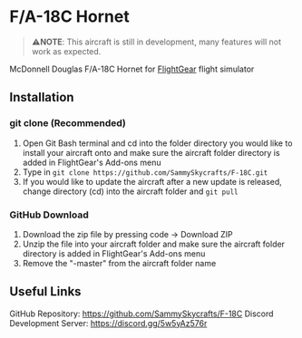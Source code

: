 # F/A-18C Hornet

>⚠️**NOTE**: This aircraft is still in development, many features will not work as expected.

McDonnell Douglas F/A-18C Hornet for [FlightGear](https://www.flightgear.org/) flight simulator

## Installation

### git clone (Recommended)

1. Open Git Bash terminal and cd into the folder directory you would like to install your aircraft onto and make sure the aircraft folder directory is added in FlightGear's Add-ons menu
2. Type in `git clone https://github.com/SammySkycrafts/F-18C.git`
3. If you would like to update the aircraft after a new update is released, change directory (cd) into the aircraft folder and `git pull`

### GitHub Download

1. Download the zip file by pressing code -> Download ZIP
2. Unzip the file into your aircraft folder and make sure the aircraft folder directory is added in FlightGear's Add-ons menu
3. Remove the "-master" from the aircraft folder name

## Useful Links

GitHub Repository: https://github.com/SammySkycrafts/F-18C
Discord Development Server: https://discord.gg/5w5yAz576r
